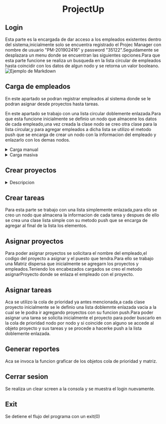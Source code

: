 # <center>ProjectUp</center>


## Login
Esta parte es la encargada de dar acceso a los empleados existentes dentro del sistema,inicialmente solo se encuentra registrado el Projec Manager con nombre de usuario "PM-201902416" y password "35122".Seguidamente se desplazara un menu donde se encuentran las siguientes opciones.Para que esta parte funcione se realiza un busqueda en la lista circular de empleados hasta coincidir con los datos de algun nodo y se retorna un valor booleano.
![Ejemplo de Markdown]([https://w7.pngwing.com/pngs/777/518/png-transparent-pikachu-misty-brock-ash-ketchum-pika-animal-s-cartoon-fictional-character-material-thumbnail.png](https://drive.google.com/file/d/1I_LXxKm0C2jV5qvjNr7VmciCNNqiN9Mi/view?usp=drive_link))


## Carga de empleados
En este apartado se podran registrar empleados al sistema donde se le podran asignar desde proyectos hasta tareas.

En este apartado se trabajo con una lista circular doblemente enlazada.Para que esta funcione inicialmente se definio un nodo que almacene los datos de cada empleado,una vez creada la clase nodo se creo otra clase para la lista circular,y para agregar empleados a dicha lista se utilizo el metodo push que se encarga de crear un nodo con la informacion del empleado y enlazarlo con los demas nodos.

<details>
<summary>Carga manual</summary>
En esta parte se solicitara el nombre y password del empleado y se prodecera a hacer una operacion push a la lista circular.
  
</details>


<details>
<summary>Carga masiva</summary>
Para esta parte inicialemnte se desplegara un filechooser que se encargara de devolver la ruta del archivo que se desea analizar,teniendo la ruta del archivo que se desea analizar se procede a leerlo linea por linea.Al leer cada linea se hace un split con la coma que separa los datos,y se almacena en un vector,seguido a ello se realiza un push de la primera y segunda posicion del vector que corresponden al nombre y password del usuario.

</details>

## Crear proyectos

<details>
<summary>Descripcion</summary>
En este apartado se solicitara el nombre del proyecto y la prioridad.Para que esta parte fuera funcional se trabajo con una cola de prioridad,donde "A" es la prioridad mas alta y "C" la mas baja,para ello se definio un una clase empleado que se encarga de almacenar los datos del proyecto y generar un proyecto para cada uno,luego se definio una clase Cola con la funcion push que se encarga de recibir la prioridad y nombre del proyecto,antes de agregar el nuevo nodo se realiza una verificacion para insertar el nodo en la posicion correcta.

</details>

## Crear tareas
Para esta parte se trabajo con una lista simplemente enlazada,para ello se creo un nodo que almacena la informacion de cada tarea y despues de ello se crea una clase lista simple con su metodo push que se encarga de agregar al final de la lista los elementos.

## Asignar proyectos
Para poder asignar proyectos se solicitara el nombre del empleado,el codigo del proyecto a asignar y el puesto que tendra.Para ello se trabajo una Matriz dispersa que inicialmente se agregarn los proyectos y empleados.Teniendo los encabezados cargados se creo el metodo asignarProyecto donde se enlaza el empleado con el proyecto.

## Asignar tareas
Aca se utilizo la cola de prioridad ya antes mencionada,a cada clase proyecto inicialmente se le definio una lista doblemnte enlazada vacia a la cual se le podra ir agregando proyectos con su funcion push.Para poder asignar una tarea se solicita inicialmente el proyecto para poder buscarlo en la cola de prioridad nodo por nodo y si coincide con alguno se accede al objeto proyecto y sus tareas y se procede a hacerke push a la lista doblemente enlazada.

## Generar reportes
Aca se invoca la funcion graficar de los objetos cola de prioridad y matriz.

## Cerrar sesion
Se realiza un clear screen a la consola y se muestra el login nuevamente.

## Exit
Se detiene el flujo del programa con un exit(0)







